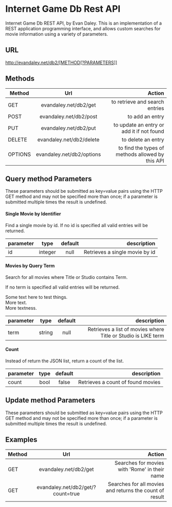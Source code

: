 # Internet Game Db Rest API

Internet Game Db REST API, by Evan Daley. This is an implementation of a REST application programming interface, and allows custom searches for movie information using a variety of parameters. 

## URL 

http://evandaley.net/db2/[METHOD[?PARAMETERS]]

## Methods

| Method        | Url           | Action  |
| ------------- |:-------------:| -----:|
| GET      | evandaley.net/db2/get | to retrieve and search entries |
| POST      | evandaley.net/db2/post | to add an entry |
| PUT      | evandaley.net/db2/put | to update an entry or add it if not found |
| DELETE      | evandaley.net/db2/delete | to delete an entry |
| OPTIONS      | evandaley.net/db2/options | to find the types of methods allowed by this API |

## Query method Parameters
These parameters should be submitted as key=value pairs using the HTTP GET method and may not be specified more than once; if a parameter is submitted multiple times the result is undefined. 

#### Single Movie by Identifier

Find a single movie by id. If no id is specified all valid entries will be returned.

| parameter        | type           |   default    |  description  |
| ------------- |:-------------:|:-------------:| -----:|
| id      | integer | null | Retrieves a single movie by id |

#### Movies by Query Term
Search for all movies where Title or Studio contains Term. 

If no term is specified all valid entries will be returned. 

Some text here  to test things.<br>
More text. <br>
More textness.<br>

| parameter        | type           |   default    |  description  |
| ------------- |:-------------:|:-------------:| -----:|
| term     | string | null | Retrieves a list of movies where Title or Studio is LIKE term |

#### Count
Instead of return the JSON list, return a count of the list. 

| parameter        | type           |   default    |  description  |
| ------------- |:-------------:|:-------------:| -----:|
| count     | bool | false | Retrieves a count of found movies |


## Update method Parameters
These parameters should be submitted as key=value pairs using the HTTP GET method and may not be specified more than once; if a parameter is submitted multiple times the result is undefined. 

## Examples
| Method        | Url           | Action  |
| ------------- |:-------------:| -----:|
| GET     | evandaley.net/db2/get      |   Searches for movies with 'Rome' in their name |
| GET | evandaley.net/db2/get/?count=true      |    Searches for all movies and returns the count of result |

